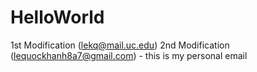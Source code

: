 # HelloWorld
1st Modification (lekq@mail.uc.edu)
2nd Modification (lequockhanh8a7@gmail.com) - this is my personal email
